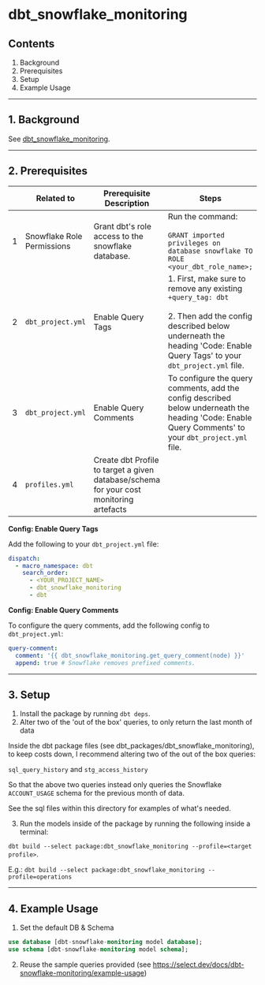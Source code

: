 # dbt_snowflake_monitoring

## Contents

1. Background
2. Prerequisites
3. Setup
4. Example Usage

---

## 1. Background

See [dbt_snowflake_monitoring](https://select.dev/docs/dbt-snowflake-monitoring).

---

## 2. Prerequisites

|   | Related to                 | Prerequisite Description                                        | Steps |
| - | -------------------------- | ------------------------------------------------------------------------------- | ----- |
| 1 | Snowflake Role Permissions | Grant dbt's role access to the snowflake database. | Run the command:<br/><br/>`GRANT imported privileges on database snowflake TO ROLE <your_dbt_role_name>;` |
| 2 | `dbt_project.yml`          | Enable Query Tags              | 1. First, make sure to remove any existing `+query_tag: dbt`<br/><br/>2. Then add the config described below underneath the heading 'Code: Enable Query Tags' to your `dbt_project.yml` file. |
| 3 | `dbt_project.yml`          | Enable Query Comments          | To configure the query comments, add the config described below underneath the heading 'Code: Enable Query Comments' to your `dbt_project.yml` file. |
| 4 | `profiles.yml`          | Create dbt Profile to target a given database/schema for your cost monitoring artefacts          | <TODO> |

**Config: Enable Query Tags**

Add the following to your `dbt_project.yml` file:

```yaml
dispatch:
  - macro_namespace: dbt
    search_order:
      - <YOUR_PROJECT_NAME>
      - dbt_snowflake_monitoring
      - dbt
```

**Config: Enable Query Comments**

To configure the query comments, add the following config to `dbt_project.yml`:

```yaml
query-comment:
  comment: '{{ dbt_snowflake_monitoring.get_query_comment(node) }}'
  append: true # Snowflake removes prefixed comments.
```

---

## 3. Setup

1. Install the package by running `dbt deps`.
2. Alter two of the 'out of the box' queries, to only return the last month of data

Inside the dbt package files (see dbt_packages/dbt_snowflake_monitoring), to keep costs down, I recommend altering two of the out of the box queries:

`sql_query_history`
and `stg_access_history`

So that the above two queries instead only queries the Snowflake `ACCOUNT_USAGE` schema for the previous month of data.

See the sql files within this directory for examples of what's needed.

3. Run the models inside of the package by running the following inside a terminal:

`dbt build --select package:dbt_snowflake_monitoring --profile=<target profile>`.

E.g.: `dbt build --select package:dbt_snowflake_monitoring --profile=operations`

---

## 4. Example Usage

1. Set the default DB & Schema

```sql
use database [dbt-snowflake-monitoring model database];
use schema [dbt-snowflake-monitoring model schema];
```

2. Reuse the sample queries provided (see https://select.dev/docs/dbt-snowflake-monitoring/example-usage)
